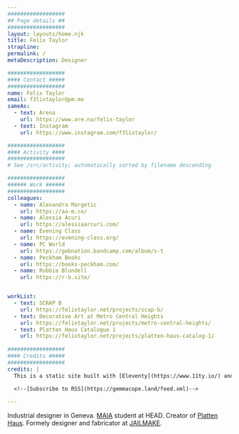 ```yaml
---
##################
## Page details ##
##################
layout: layouts/home.njk
title: Felix Taylor
strapline: 
permalink: /
metaDescription: Designer

##################
#### Contact #####
##################
name: Felix Taylor
email: f3lixtaylor@pm.me
sameAs:
  - text: Arena
    url: https://www.are.na/felix-taylor
  - text: Instagram
    url: https://www.instagram.com/f3lixtaylor/

##################
#### Activity ####
##################
# See /src/activity; automatically sorted by filename descending

##################
###### Work ######
##################
colleagues:
  - name: Alexandra Margetic
    url: https://aa-m.co/
  - name: Alessia Acuri 
    url: https://alessiaarcuri.com/
  - name: Evening Class
    url: https://evening-class.org/
  - name: PC World
    url: https://gobnation.bandcamp.com/album/s-t
  - name: Peckham Books
    url: https://books-peckham.com/
  - name: Robbie Blundell
    url: https://r-b.site/


workList:
  - text: SCRAP B
    url: https://felixtaylor.net/projects/scap-b/
  - text: Decorative Art at Metro Central Heights
    url: https://felixtaylor.net/projects/metro-central-heights/
  - text: Platten Haus Catalogue 1
    url: https://felixtaylor.net/projects/platten-haus-catalog-1/
    
##################
#### Credits #####
##################
credits: |
  This is a static site built with [Eleventy](https://www.11ty.io/) and [Arena](https://www.are.na/) by Piper Haywood. If you’re interested, you can check out the [Github repo](https://github.com/GemCopeland/personal-website). Your data isn’t collected when using this site.

  <!--[Subscribe to RSS](https://gemmacope.land/feed.xml)-->
  
---
```


Industrial designer in Geneva. [MAIA](https://head-maia.ch/) student at HEAD. Creator of [Platten Haus](https://www.instagram.com/platten.haus/). Formely designer and fabricator at [JAILMAKE](https://jailmake.com).